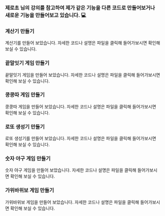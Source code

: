 ### 제로초 님의 강의를 참고하여 제가 같은 기능을 다른 코드로 만들어보거나 새로운 기능을 만들어보고 있습니다. 💻

### 계산기 만들기

<p>계산기를 만들어 보았습니다. 자세한 코드나 설명은 파일을 클릭해 들어가보시면 확인해 보실 수 있습니다.</p>

### 끝말잇기 게임 만들기

<p>끝말잇기 게임을 만들어 보았습니다. 자세한 코드나 설명은 파일을 클릭해 들어가보시면 확인해 보실 수 있습니다.</p>

### 쿵쿵따 게임 만들기

<p>쿵쿵따 게임을 만들어 보았습니다. 자세한 코드나 설명은 파일을 클릭해 들어가보시면 확인해 보실 수 있습니다.</p>

### 로또 생성기 만들기

<p>로또 생성기를 만들어 보았습니다. 자세한 코드나 설명은 파일을 클릭해 들어가보시면 확인해 보실 수 있습니다.</p>

### 숫자 야구 게임 만들기

<p>숫자 야구 게임을 만들어 보았습니다. 자세한 코드나 설명은 파일을 클릭해 들어가보시면 확인해 보실 수 있습니다.</p>

### 가위바위보 게임 만들기

<p>가위바위보 게임을 만들어 보았습니다. 자세한 코드나 설명은 파일을 클릭해 들어가보시면 확인해 보실 수 있습니다.</p>
